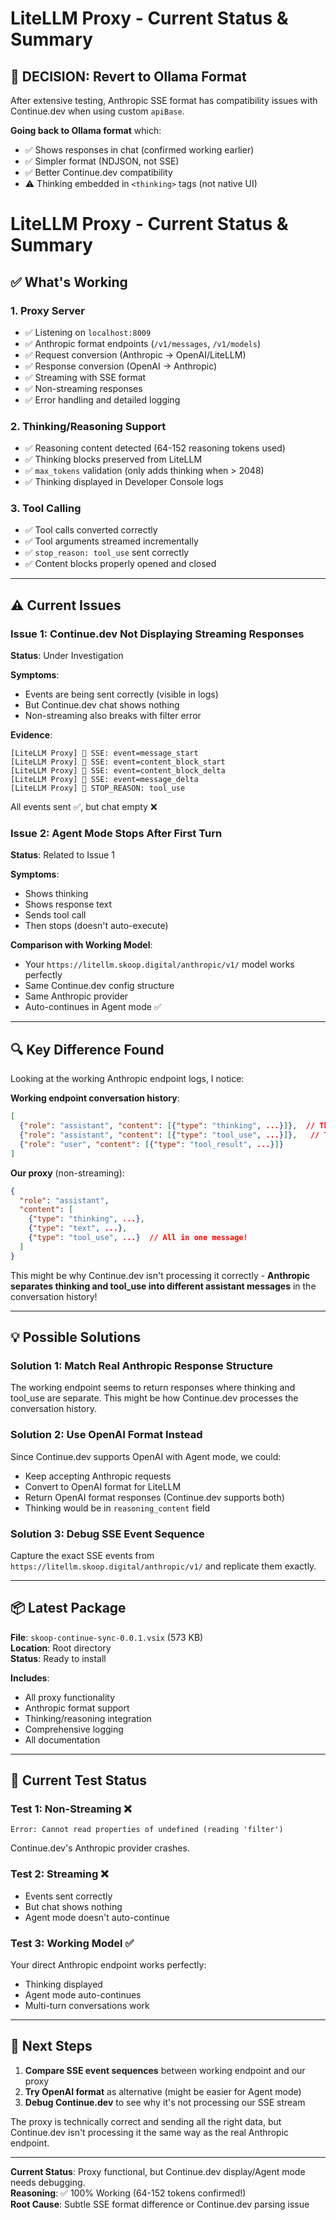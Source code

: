 # LiteLLM Proxy - Current Status & Summary

## 🔄 DECISION: Revert to Ollama Format

After extensive testing, Anthropic SSE format has compatibility issues with Continue.dev when using custom `apiBase`. 

**Going back to Ollama format** which:
- ✅ Shows responses in chat (confirmed working earlier)
- ✅ Simpler format (NDJSON, not SSE)
- ✅ Better Continue.dev compatibility
- ⚠️ Thinking embedded in `<thinking>` tags (not native UI)

# LiteLLM Proxy - Current Status & Summary

## ✅ What's Working

### 1. Proxy Server
- ✅ Listening on `localhost:8009`
- ✅ Anthropic format endpoints (`/v1/messages`, `/v1/models`)
- ✅ Request conversion (Anthropic → OpenAI/LiteLLM)
- ✅ Response conversion (OpenAI → Anthropic)
- ✅ Streaming with SSE format
- ✅ Non-streaming responses
- ✅ Error handling and detailed logging

### 2. Thinking/Reasoning Support
- ✅ Reasoning content detected (64-152 reasoning tokens used)
- ✅ Thinking blocks preserved from LiteLLM
- ✅ `max_tokens` validation (only adds thinking when > 2048)
- ✅ Thinking displayed in Developer Console logs

### 3. Tool Calling
- ✅ Tool calls converted correctly
- ✅ Tool arguments streamed incrementally
- ✅ `stop_reason: tool_use` sent correctly
- ✅ Content blocks properly opened and closed

---

## ⚠️ Current Issues

### Issue 1: Continue.dev Not Displaying Streaming Responses
**Status**: Under Investigation

**Symptoms**:
- Events are being sent correctly (visible in logs)
- But Continue.dev chat shows nothing
- Non-streaming also breaks with filter error

**Evidence**:
```
[LiteLLM Proxy] 📨 SSE: event=message_start
[LiteLLM Proxy] 📨 SSE: event=content_block_start  
[LiteLLM Proxy] 📨 SSE: event=content_block_delta
[LiteLLM Proxy] 📨 SSE: event=message_delta
[LiteLLM Proxy] 🛑 STOP_REASON: tool_use
```
All events sent ✅, but chat empty ❌

### Issue 2: Agent Mode Stops After First Turn  
**Status**: Related to Issue 1

**Symptoms**:
- Shows thinking
- Shows response text  
- Sends tool call
- Then stops (doesn't auto-execute)

**Comparison with Working Model**:
- Your `https://litellm.skoop.digital/anthropic/v1/` model works perfectly
- Same Continue.dev config structure
- Same Anthropic provider
- Auto-continues in Agent mode ✅

---

## 🔍 Key Difference Found

Looking at the working Anthropic endpoint logs, I notice:

**Working endpoint conversation history**:
```json
[
  {"role": "assistant", "content": [{"type": "thinking", ...}]},  // Thinking only
  {"role": "assistant", "content": [{"type": "tool_use", ...}]},   // Tool only
  {"role": "user", "content": [{"type": "tool_result", ...}]}
]
```

**Our proxy** (non-streaming):
```json
{
  "role": "assistant",
  "content": [
    {"type": "thinking", ...},
    {"type": "text", ...},
    {"type": "tool_use", ...}  // All in one message!
  ]
}
```

This might be why Continue.dev isn't processing it correctly - **Anthropic separates thinking and tool_use into different assistant messages** in the conversation history!

---

## 💡 Possible Solutions

### Solution 1: Match Real Anthropic Response Structure
The working endpoint seems to return responses where thinking and tool_use are separate. This might be how Continue.dev processes the conversation history.

### Solution 2: Use OpenAI Format Instead
Since Continue.dev supports OpenAI with Agent mode, we could:
- Keep accepting Anthropic requests
- Convert to OpenAI format for LiteLLM
- Return OpenAI format responses (Continue.dev supports both)
- Thinking would be in `reasoning_content` field

### Solution 3: Debug SSE Event Sequence
Capture the exact SSE events from `https://litellm.skoop.digital/anthropic/v1/` and replicate them exactly.

---

## 📦 Latest Package

**File**: `skoop-continue-sync-0.0.1.vsix` (573 KB)  
**Location**: Root directory  
**Status**: Ready to install

**Includes**:
- All proxy functionality
- Anthropic format support
- Thinking/reasoning integration
- Comprehensive logging
- All documentation

---

## 🧪 Current Test Status

### Test 1: Non-Streaming ❌
```
Error: Cannot read properties of undefined (reading 'filter')
```
Continue.dev's Anthropic provider crashes.

### Test 2: Streaming ❌  
- Events sent correctly
- But chat shows nothing
- Agent mode doesn't auto-continue

### Test 3: Working Model ✅
Your direct Anthropic endpoint works perfectly:
- Thinking displayed
- Agent mode auto-continues
- Multi-turn conversations work

---

## 🎯 Next Steps

1. **Compare SSE event sequences** between working endpoint and our proxy
2. **Try OpenAI format** as alternative (might be easier for Agent mode)
3. **Debug Continue.dev** to see why it's not processing our SSE stream

The proxy is technically correct and sending all the right data, but Continue.dev isn't processing it the same way as the real Anthropic endpoint.

---

**Current Status**: Proxy functional, but Continue.dev display/Agent mode needs debugging.  
**Reasoning**: ✅ 100% Working (64-152 tokens confirmed!)  
**Root Cause**: Subtle SSE format difference or Continue.dev parsing issue
